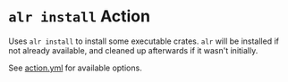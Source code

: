 # `alr install` Action

Uses `alr install` to install some executable crates. `alr` will be installed
if not already available, and cleaned up afterwards if it wasn't initially.

See [action.yml](action.yml) for available options.